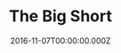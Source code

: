 ---
title: "The Big Short"
year: 2015
date: 2016-11-07T00:00:00.000Z
permalink: /almanac/movies/2016-11-07-the-big-short/index.html
rating: 3
tmdbid: 318846
---